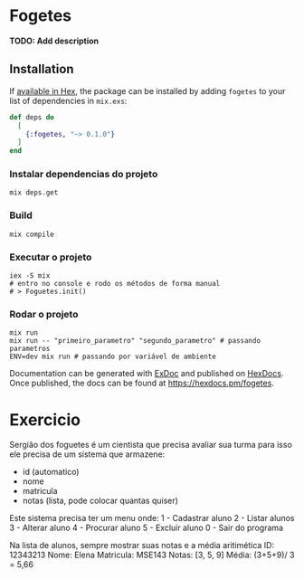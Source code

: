 # Fogetes

**TODO: Add description**

## Installation

If [available in Hex](https://hex.pm/docs/publish), the package can be installed
by adding `fogetes` to your list of dependencies in `mix.exs`:

```elixir
def deps do
  [
    {:fogetes, "~> 0.1.0"}
  ]
end
```

### Instalar dependencias do projeto
```shell
mix deps.get
```

### Build
```shell
mix compile
```

### Executar o projeto
```shell
iex -S mix 
# entro no console e rodo os métodos de forma manual
# > Foguetes.init()
```

### Rodar o projeto
```shell
mix run
mix run -- "primeiro_parametro" "segundo_parametro" # passando parametros
ENV=dev mix run # passando por variável de ambiente
```

Documentation can be generated with [ExDoc](https://github.com/elixir-lang/ex_doc)
and published on [HexDocs](https://hexdocs.pm). Once published, the docs can
be found at <https://hexdocs.pm/fogetes>.

# Exercicio

Sergião dos foguetes é um cientista que precisa avaliar sua turma
para isso ele precisa de um sistema que armazene:
- id (automatico)
- nome
- matricula
- notas (lista, pode colocar quantas quiser)

Este sistema precisa ter um menu onde:
1 - Cadastrar aluno
2 - Listar alunos
3 - Alterar aluno
4 - Procurar aluno
5 - Excluir aluno
0 - Sair do programa

Na lista de alunos, sempre mostrar suas notas e a média aritimética
ID: 12343213
Nome: Elena
Matricula: MSE143
Notas: [3, 5, 9]
Média: (3+5+9)/ 3 = 5,66

